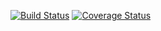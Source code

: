 [![Build Status](https://travis-ci.org/proxiex/More-Recipes.svg?branch=develop)](https://travis-ci.org/proxiex/More-Recipes)
[![Coverage Status](https://coveralls.io/repos/github/proxiex/More-Recipes/badge.svg)](https://coveralls.io/github/proxiex/More-Recipes)
